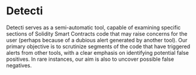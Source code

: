 # Detecti
Detecti serves as a semi-automatic tool, capable of examining specific sections of Solidity Smart Contracts code that may raise concerns for the
user (perhaps because of a dubious alert generated by another tool). Our primary objective is to scrutinize segments of the code that have triggered alerts
from other tools, with a clear emphasis on identifying potential false positives.
In rare instances, our aim is also to uncover possible false negatives.
